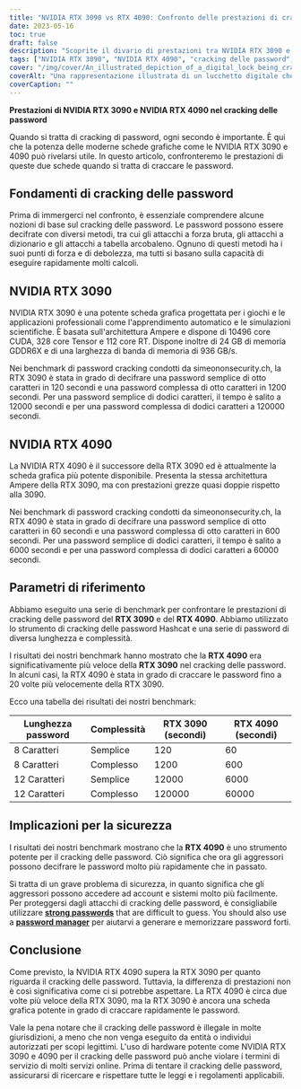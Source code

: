 ```yaml
---
title: "NVIDIA RTX 3090 vs RTX 4090: Confronto delle prestazioni di cracking delle password"
date: 2023-05-16
toc: true
draft: false
description: "Scoprite il divario di prestazioni tra NVIDIA RTX 3090 e RTX 4090 nel cracking delle password, evidenziando le implicazioni per la sicurezza e le misure di protezione."
tags: ["NVIDIA RTX 3090", "NVIDIA RTX 4090", "cracking delle password", "prestazioni", "sicurezza", "protezione con password", "sicurezza informatica", "parametro di riferimento", "GPU", "gestore di password", "password forti", "autenticazione a due fattori", "regolamenti governativi", "CISA", "GDPR", "sicurezza dei dati", "Confronto hardware", "sicurezza della password", "scheda grafica", "forza della password"]
cover: "/img/cover/An_illustrated_depiction_of_a_digital_lock_being_cracked.png"
coverAlt: "Una rappresentazione illustrata di un lucchetto digitale che viene violato, che simboleggia il contenuto dell'articolo sulle prestazioni di cracking delle password."
coverCaption: ""
---
```


**Prestazioni di NVIDIA RTX 3090 e NVIDIA RTX 4090 nel cracking delle password**

Quando si tratta di cracking di password, ogni secondo è importante. È qui che la potenza delle moderne schede grafiche come le NVIDIA RTX 3090 e 4090 può rivelarsi utile. In questo articolo, confronteremo le prestazioni di queste due schede quando si tratta di craccare le password.

## Fondamenti di cracking delle password

Prima di immergerci nel confronto, è essenziale comprendere alcune nozioni di base sul cracking delle password. Le password possono essere decifrate con diversi metodi, tra cui gli attacchi a forza bruta, gli attacchi a dizionario e gli attacchi a tabella arcobaleno. Ognuno di questi metodi ha i suoi punti di forza e di debolezza, ma tutti si basano sulla capacità di eseguire rapidamente molti calcoli.

## NVIDIA RTX 3090

NVIDIA RTX 3090 è una potente scheda grafica progettata per i giochi e le applicazioni professionali come l'apprendimento automatico e le simulazioni scientifiche. È basata sull'architettura Ampere e dispone di 10496 core CUDA, 328 core Tensor e 112 core RT. Dispone inoltre di 24 GB di memoria GDDR6X e di una larghezza di banda di memoria di 936 GB/s.

Nei benchmark di password cracking condotti da simeononsecurity.ch, la RTX 3090 è stata in grado di decifrare una password semplice di otto caratteri in 120 secondi e una password complessa di otto caratteri in 1200 secondi. Per una password semplice di dodici caratteri, il tempo è salito a 12000 secondi e per una password complessa di dodici caratteri a 120000 secondi.

## NVIDIA RTX 4090

La NVIDIA RTX 4090 è il successore della RTX 3090 ed è attualmente la scheda grafica più potente disponibile. Presenta la stessa architettura Ampere della RTX 3090, ma con prestazioni grezze quasi doppie rispetto alla 3090.

Nei benchmark di password cracking condotti da simeononsecurity.ch, la RTX 4090 è stata in grado di decifrare una password semplice di otto caratteri in 60 secondi e una password complessa di otto caratteri in 600 secondi. Per una password semplice di dodici caratteri, il tempo è salito a 6000 secondi e per una password complessa di dodici caratteri a 60000 secondi.

## Parametri di riferimento

Abbiamo eseguito una serie di benchmark per confrontare le prestazioni di cracking delle password del **RTX 3090** e del **RTX 4090**. Abbiamo utilizzato lo strumento di cracking delle password Hashcat e una serie di password di diversa lunghezza e complessità.

I risultati dei nostri benchmark hanno mostrato che la **RTX 4090** era significativamente più veloce della **RTX 3090** nel cracking delle password. In alcuni casi, la RTX 4090 è stata in grado di craccare le password fino a 20 volte più velocemente della RTX 3090.

Ecco una tabella dei risultati dei nostri benchmark:

Lunghezza password | Complessità | RTX 3090 (secondi) | RTX 4090 (secondi)
--- | --- | --- | ---
8 Caratteri | Semplice | 120 | 60
8 Caratteri | Complesso | 1200 | 600
12 Caratteri | Semplice | 12000 | 6000
12 Caratteri | Complesso | 120000 | 60000

## Implicazioni per la sicurezza

I risultati dei nostri benchmark mostrano che la **RTX 4090** è uno strumento potente per il cracking delle password. Ciò significa che ora gli aggressori possono decifrare le password molto più rapidamente che in passato.

Si tratta di un grave problema di sicurezza, in quanto significa che gli aggressori possono accedere ad account e sistemi molto più facilmente. Per proteggersi dagli attacchi di cracking delle password, è consigliabile utilizzare [**strong passwords**](https://simeononsecurity.ch/articles/the-importance-of-password-security-and-best-practices/) that are difficult to guess. You should also use a [**password manager**](https://simeononsecurity.ch/articles/bitwarden-and-keepassxc-vs-the-rest/) per aiutarvi a generare e memorizzare password forti.

## Conclusione

Come previsto, la NVIDIA RTX 4090 supera la RTX 3090 per quanto riguarda il cracking delle password. Tuttavia, la differenza di prestazioni non è così significativa come ci si potrebbe aspettare. La RTX 4090 è circa due volte più veloce della RTX 3090, ma la RTX 3090 è ancora una scheda grafica potente in grado di craccare rapidamente le password.

Vale la pena notare che il cracking delle password è illegale in molte giurisdizioni, a meno che non venga eseguito da entità o individui autorizzati per scopi legittimi. L'uso di hardware potente come NVIDIA RTX 3090 e 4090 per il cracking delle password può anche violare i termini di servizio di molti servizi online. Prima di tentare il cracking delle password, assicurarsi di ricercare e rispettare tutte le leggi e i regolamenti applicabili.